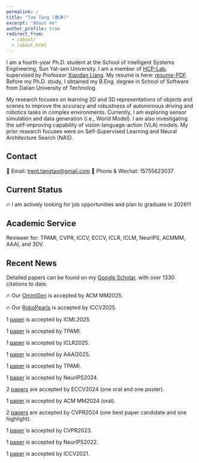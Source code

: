 ```yaml
---
permalink: /
title: "Tao Tang (唐涛)"
excerpt: "About me"
author_profile: true
redirect_from: 
  - /about/
  - /about.html
---
```

I am a fourth-year Ph.D. student at the School of Intelligent Systems Engineering, Sun Yat-sen University. I am a member of [HCP-Lab](https://www.sysu-hcp.net/home/), supervised by Professor [Xiaodan Liang](https://ise.sysu.edu.cn/teacher/LiangXiaodan). My resume is here: [resume-PDF](/files/cv.pdf). 
Before my Ph.D. study, I obtained my B.Eng. degree in School of Software from Dalian University of Technolog.


My research focuses on learning 2D and 3D representations of objects and scenes to improve the accuracy and robustness of autonomous driving and robotics tasks in complex environments. 
Currently, I am exploring sensor simulation and data generation (i.e., World Model). 
I am also investigating the self-improving capability of vision-language-action (VLA) models.
My prior research focuses were on Self-Supervised Learning and Neural Architecture Search (NAS). 
<!-- I work closely with [Wenwei Zhang](http://zhangwenwei.cn/), [Sheng Jin](https://jin-s13.github.io/) and [Lumin Xu](https://github.com/luminxu). -->

Contact
------------------------
📧 Email: trent.tangtao@gmail.com  📱 Phone & Wechat: 15755623037

Current Status
------------------------
🔥 I am actively looking for job opportunities and plan to graduate in 2026!!!


Academic Service
------------------------
Reviewer for: TPAMI, CVPR, ICCV, ECCV, ICLR, ICLM, NeurIPS, ACMMM, AAAI, and 3DV.


Recent News
------------------------
Detailed papers can be found on my [Google Scholar](https://scholar.google.com/citations?hl=zh-CN&user=1ltylFwAAAAJ), with over 1330 citations to date.

🔥 Our [OminiGen](https://dl.acm.org/doi/10.1145/3746027.3754772) is accepted by ACM MM2025.
 
🔥 Our [RoboPearls](https://arxiv.org/abs/2506.22756) is accepted by ICCV2025.

1 [paper](https://arxiv.org/pdf/2406.02147) is accepted by ICML2025.

1 [paper](https://arxiv.org/pdf/2309.16179) is accepted by TPAMI.

1 [paper](https://openreview.net/pdf?id=6U2KI1dpfl) is accepted by ICLR2025.

1 [paper](https://arxiv.org/abs/2401.01065) is accepted by AAAI2025.

1 [paper](https://www.computer.org/csdl/journal/tp/5555/01/10839629/23th14MPwZi) is accepted by TPAMI.

1 [paper](https://proceedings.neurips.cc/paper_files/paper/2024/file/aa76025af7f8d69338c4b5ee29f66e70-Paper-Conference.pdf) is accepted by NeurIPS2024. 

2 [papers](https://arxiv.org/pdf/2408.13890) are accepted by ECCV2024 (one oral and one poster). 

1 [paper](https://arxiv.org/pdf/2304.10406.pdf) is accepted by ACM MM2024 (oral). 

2 [papers](https://arxiv.org/abs/2402.17483) are accepted by CVPR2024 (one best paper candidate and one highlight). 

1 [paper](https://arxiv.org/pdf/2303.08498.pdf) is accepted by CVPR2023. 

1 [paper](https://openreview.net/pdf?id=zzDrPqn57DL) is accepted by NeurIPS2022. 

1 [paper](https://openaccess.thecvf.com/content/ICCV2021/html/Li_BossNAS_Exploring_Hybrid_CNN-Transformers_With_Block-Wisely_Self-Supervised_Neural_Architecture_Search_ICCV_2021_paper.html) is accepted by ICCV2021. 